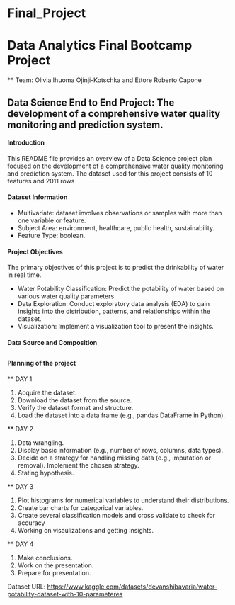 # Final_Project
# Data Analytics Final Bootcamp Project

** Team: Olivia Ihuoma Ojinji-Kotschka and Ettore Roberto Capone

##  Data Science End to End Project: The development of a comprehensive water quality monitoring and prediction system.

#### Introduction
This README file provides an overview of a  Data Science project plan focused on the development of a comprehensive water quality monitoring and prediction system. The dataset used for this project consists of 10 features and 2011 rows

#### Dataset Information
- Multivariate: dataset involves observations or samples with more than one variable or feature.
- Subject Area: environment, healthcare, public health, sustainability.
- Feature Type: boolean.

#### Project Objectives
The primary objectives of this project is to predict the drinkability of water in real time.

- Water Potability Classification: Predict the potability of water based on various water quality parameters 
- Data Exploration: Conduct exploratory data analysis (EDA) to gain insights into the distribution, patterns, and relationships within the dataset.
- Visualization: Implement a visualization tool to present the insights.

#### Data Source and Composition
##

#### Planning of the project
** DAY 1
1. Acquire the dataset.
2. Download the dataset from the source.
3. Verify the dataset format and structure.
4. Load the dataset into a data frame (e.g., pandas DataFrame in Python).

** DAY 2
1. Data wrangling.
2. Display basic information (e.g., number of rows, columns, data types).
3. Decide on a strategy for handling missing data (e.g., imputation or removal). Implement the chosen strategy.
4. Stating hypothesis.

** DAY 3
1. Plot histograms for numerical variables to understand their distributions.
2. Create bar charts for categorical variables.
3. Create several classification models and cross validate to check for accuracy
4. Working on visaulizations and getting insights.


** DAY 4 
1. Make conclusions.
2. Work on the presentation.
3. Prepare for presentation.

Dataset URL: https://www.kaggle.com/datasets/devanshibavaria/water-potability-dataset-with-10-parameteres
